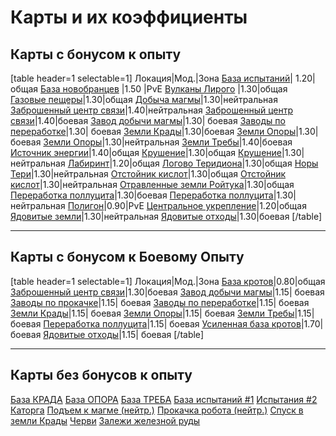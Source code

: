 # Карты и их коэффициенты
## Карты с бонусом к опыту
[table header=1 selectable=1]
Локация|Мод.|Зона
[База испытаний](/sys/world/map/common/33)| 1.20|общая
[База новобранцев](/sys/world/map/pve/1) |1.50 |PvE
[Вулканы Лирого](/sys/world/map/common/20) |1.30|общая
[Газовые пещеры](/sys/world/map/common/27)|1.30|общая
[Добыча магмы](/sys/world/map/neutral/44)|1.30|нейтральная
[Заброшенный центр связи](/sys/world/map/neutral/47)|1.40|нейтральная
[Заброшенный центр связи](/sys/world/map/fight/23)|1.40|боевая 
[Завод добычи магмы](/sys/world/map/fight/30)|1.30| боевая
[Заводы по переработке](/sys/world/map/fight/21)|1.30| боевая
[Земли Крады](/sys/world/map/fight/26)|1.30|боевая
[Земли Опоры](/sys/world/map/fight/24)|1.30|боевая
[Земли Опоры](/sys/world/map/neutral/49)|1.30|нейтральная
[Земли Требы](/sys/world/map/fight/25)|1.40|боевая
[Источник энергии](/sys/world/map/common/15)|1.40|общая
[Крушение](/sys/world/map/common/16)|1.30|общая
[Крушение](/sys/world/map/neutral/43)|1.30|нейтральная
[Лабиринт](/sys/world/map/common/11)|1.20|общая
[Логово Теридиона](/sys/world/map/common/17)|1.30|общая
[Норы Тери](/sys/world/map/neutral/42)|1.30|нейтральная
[Отстойник кислот](/sys/world/map/common/19)|1.30|общая
[Отстойник кислот](/sys/world/map/neutral/41)|1.30|нейтральная
[Отравленные земли Ройтука](/sys/world/map/common/18)|1.30|общая
[Переработка поллуцита](/sys/world/map/fight/22)|1.30|боевая
[Переработка поллуцита](/sys/world/map/neutral/48)|1.30|нейтральная
[Полигон](/sys/world/map/pve/3)|0.90|PvE
[Центральное укрепление](/sys/world/map/common/8)|1.20|общая
[Ядовитые земли](/sys/world/map/neutral/46)|1.30|нейтральная
[Ядовитые отходы](/sys/world/map/fight/28)|1.30|боевая
[/table]
***
## Карты с бонусом к Боевому Опыту
[table header=1 selectable=1]
Локация|Мод.|Зона
[База кротов](/sys/world/map/common/10)|0.80|общая
[Заброшенный центр связи](/sys/world/map/fight/23)|1.30|боевая
[Завод добычи магмы](/sys/world/map/fight/30)|1.15| боевая
[Заводы по прокачке](/sys/world/map/fight/31)|1.15| боевая
[Заводы по переработке](/sys/world/map/fight/21)|1.15| боевая
[Земли Крады](/sys/world/map/fight/26)|1.15| боевая
[Земли Опоры](/sys/world/map/fight/24)|1.15| боевая
[Земли Требы](/sys/world/map/fight/25)|1.15| боевая
[Переработка поллуцита](/sys/world/map/fight/22)|1.15| боевая
[Усиленная база кротов](/sys/world/map/fight/50)|1.70| боевая
[Ядовитые отходы](/sys/world/map/fight/28)|1.15| боевая
[/table]
***
## Карты без бонусов к опыту
[База КРАДА](/sys/world/map/common/6)
[База ОПОРА](/sys/world/map/pve/2)
[База ТРЕБА](/sys/world/map/pve/5)
[База испытаний #1](/sys/world/map/39)
[Испытания #2](/sys/world/map/14)
[Каторга](/sys/world/map/common/4)
[Подъем к магме (нейтр.)](/sys/world/map/neutral/40)
[Прокачка робота (нейтр.)](/sys/world/map/neutral/45)
[Спуск в земли Крады](/sys/world/map/common/32)
[Черви](/sys/world/map/pve/7)
[Залежи железной руды](/sys/world/map/common/9)



